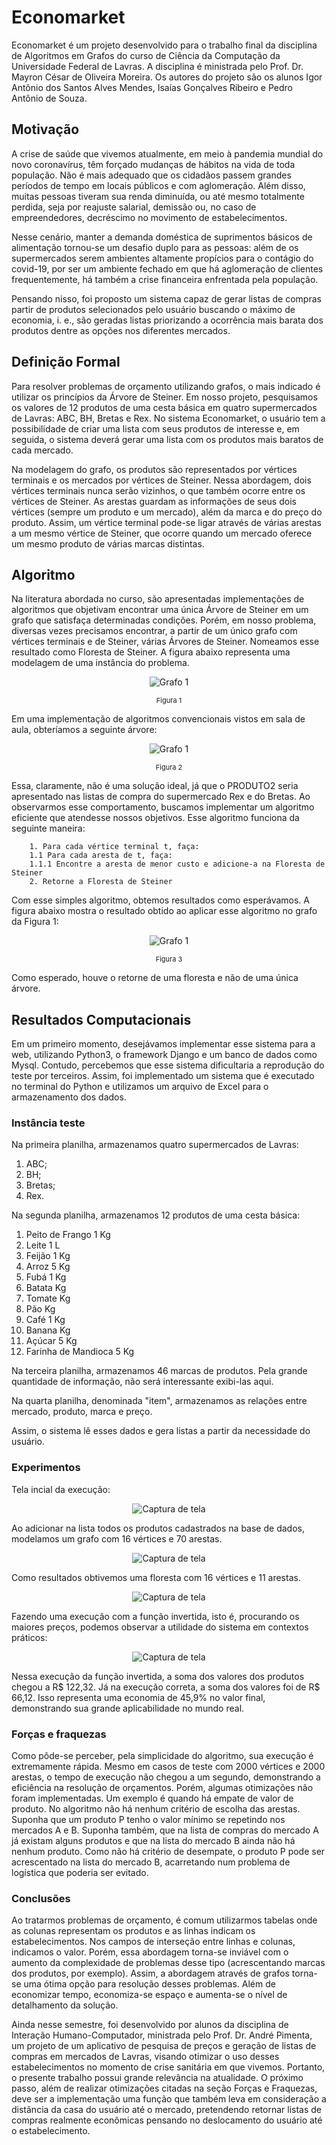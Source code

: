 # Economarket
Economarket é um projeto desenvolvido para o trabalho final da disciplina de Algoritmos em Grafos do curso de Ciência da Computação da Universidade Federal de Lavras. A disciplina é ministrada pelo Prof. Dr. Mayron César de Oliveira Moreira. Os autores do projeto são os alunos Igor Antônio dos Santos Alves Mendes, Isaías Gonçalves Ribeiro e Pedro Antônio de Souza.

## Motivação
A crise de saúde que vivemos atualmente, em meio à pandemia mundial do novo coronavírus, têm forçado mudanças de hábitos na vida de toda população. Não é mais adequado que os cidadãos passem grandes períodos de tempo em locais públicos e com aglomeração. Além disso, muitas pessoas tiveram sua renda diminuída, ou até mesmo totalmente perdida, seja por reajuste salarial, demissão ou, no caso de empreendedores, decréscimo no movimento de estabelecimentos.

Nesse cenário, manter a demanda doméstica de suprimentos básicos de alimentação tornou-se um desafio duplo para as pessoas: além de os supermercados serem ambientes altamente propícios para o contágio do covid-19, por ser um ambiente fechado em que há aglomeração de clientes frequentemente, há também a crise financeira enfrentada pela população.

Pensando nisso, foi proposto um sistema capaz de gerar listas de compras partir de produtos selecionados pelo usuário buscando o máximo de economia, i. e., são geradas listas priorizando a ocorrência mais barata dos produtos dentre as opções nos diferentes mercados.

## Definição Formal
Para resolver problemas de orçamento utilizando grafos, o mais indicado é utilizar os princípios da Árvore de Steiner. Em nosso projeto, pesquisamos os valores de 12 produtos de uma cesta básica em quatro supermercados de Lavras: ABC, BH, Bretas e Rex. No sistema Economarket, o usuário tem a possibilidade de criar uma lista com seus produtos de interesse e, em seguida, o sistema deverá gerar uma lista com os produtos mais baratos de cada mercado.

Na modelagem do grafo, os produtos são representados por vértices terminais e os mercados por vértices de Steiner. Nessa abordagem, dois vértices terminais nunca serão vizinhos, o que também ocorre entre os vértices de Steiner. As arestas guardam as informações de seus dois vértices (sempre um produto e um mercado), além da marca e do preço do produto. Assim, um vértice terminal pode-se ligar através de várias arestas a um mesmo vértice de Steiner, que ocorre quando um mercado oferece um mesmo produto de várias marcas distintas. 

## Algoritmo
Na literatura abordada no curso, são apresentadas implementações de algoritmos que objetivam encontrar uma única Árvore de Steiner em um grafo que satisfaça determinadas condições. Porém, em nosso problema, diversas vezes precisamos encontrar, a partir de um único grafo com vértices terminais e de Steiner, várias Árvores de Steiner. Nomeamos esse resultado como Floresta de Steiner. A figura abaixo representa uma modelagem de uma instância do problema.
<p align="center">
  <img src="https://github.com/phumacinha/Economarket/blob/master/imagens/grafo1.jpg" alt="Grafo 1"/>
  <p align="center" style="font-size:11px">Figura 1</p>
</p>

Em uma implementação de algoritmos convencionais vistos em sala de aula, obteríamos a seguinte árvore:
<p align="center">
  <img src="https://github.com/phumacinha/Economarket/blob/master/imagens/grafo1-alg-convencional.jpg" alt="Grafo 1"/>
  <p align="center" style="font-size:11px">Figura 2</p>
</p>

Essa, claramente, não é uma solução ideal, já que o PRODUTO2 seria apresentado nas listas de compra do supermercado Rex e do Bretas. Ao observarmos esse comportamento, buscamos implementar um algoritmo eficiente que atendesse nossos objetivos. Esse algoritmo funciona da seguinte maneira:
```
    1. Para cada vértice terminal t, faça:
    1.1 Para cada aresta de t, faça:
    1.1.1 Encontre a aresta de menor custo e adicione-a na Floresta de Steiner
    2. Retorne a Floresta de Steiner
```

Com esse simples algoritmo, obtemos resultados como esperávamos. A figura abaixo mostra o resultado obtido ao aplicar esse algoritmo no grafo da Figura 1:
<p align="center">
  <img src="https://github.com/phumacinha/Economarket/blob/master/imagens/grafo1-floresta-steiner.jpg" alt="Grafo 1"/>
  <p align="center" style="font-size:11px">Figura 3</p>
</p>

Como esperado, houve o retorne de uma floresta e não de uma única árvore.

## Resultados Computacionais
Em um primeiro momento, desejávamos implementar esse sistema para a web, utilizando Python3, o framework Django e um banco de dados como Mysql. Contudo, percebemos que esse sistema dificultaria a reprodução do teste por terceiros. Assim, foi implementado um sistema que é executado no terminal do Python e utilizamos um arquivo de Excel para o armazenamento dos dados.

### Instância teste
Na primeira planilha, armazenamos quatro supermercados de Lavras:
1. ABC;
2. BH;
3. Bretas;
4. Rex.

Na segunda planilha, armazenamos 12 produtos de uma cesta básica:
1. Peito de Frango 1 Kg
2. Leite 1 L
3. Feijão 1 Kg
4. Arroz 5 Kg
5. Fubá 1 Kg
6. Batata Kg
7. Tomate Kg
8. Pão Kg
9. Café 1 Kg
10. Banana Kg
11. Açúcar 5 Kg
12. Farinha de Mandioca 5 Kg

Na terceira planilha, armazenamos 46 marcas de produtos. Pela grande quantidade de informação, não será interessante exibi-las aqui.

Na quarta planilha, denominada "item", armazenamos as relações entre mercado, produto, marca e preço.

Assim, o sistema lê esses dados e gera listas a partir da necessidade do usuário.

### Experimentos
Tela incial da execução:
<p align="center">
  <img src="https://github.com/phumacinha/Economarket/blob/master/imagens/captura1.png" alt="Captura de tela"/>
</p>
Ao adicionar na lista todos os produtos cadastrados na base de dados, modelamos um grafo com 16 vértices e 70 arestas.
<p align="center">
  <img src="https://github.com/phumacinha/Economarket/blob/master/imagens/captura2.png" alt="Captura de tela"/>
</p>
Como resultados obtivemos uma floresta com 16 vértices e 11 arestas.
<p align="center">
  <img src="https://github.com/phumacinha/Economarket/blob/master/imagens/captura3.png" alt="Captura de tela"/>
</p>
Fazendo uma execução com a função invertida, isto é, procurando os maiores preços, podemos observar a utilidade do sistema em contextos práticos:
<p align="center">
  <img src="https://github.com/phumacinha/Economarket/blob/master/imagens/captura4.png" alt="Captura de tela"/>
</p>
Nessa execução da função invertida, a soma dos valores dos produtos chegou a R$ 122,32. Já na execução correta, a soma dos valores foi de R$ 66,12. Isso representa uma economia de 45,9% no valor final, demonstrando sua grande aplicabilidade no mundo real.

### Forças e fraquezas
Como pôde-se perceber, pela simplicidade do algoritmo, sua execução é extremamente rápida. Mesmo em casos de teste com 2000 vértices e 2000 arestas, o tempo de execução não chegou a um segundo, demonstrando a eficiência na resolução de orçamentos. Porém, algumas otimizações não foram implementadas. Um exemplo é quando há empate de valor de produto. No algoritmo não há nenhum critério de escolha das arestas. Suponha que um produto P tenho o valor mínimo se repetindo nos mercados A e B. Suponha também, que na lista de compras do mercado A já existam alguns produtos e que na lista do mercado B ainda não há nenhum produto. Como não há critério de desempate, o produto P pode ser acrescentado na lista do mercado B, acarretando num problema de logística que poderia ser evitado.

### Conclusões
Ao tratarmos problemas de orçamento, é comum utilizarmos tabelas onde as colunas representam os produtos e as linhas indicam os estabelecimentos. Nos campos de interseção entre linhas e colunas, indicamos o valor. Porém, essa abordagem torna-se inviável com o aumento da complexidade de problemas desse tipo (acrescentando marcas dos produtos, por exemplo). Assim, a abordagem através de grafos torna-se uma ótima opção para resolução desses problemas. Além de economizar tempo, economiza-se espaço e aumenta-se o nível de detalhamento da solução.

Ainda nesse semestre, foi desenvolvido por alunos da disciplina de Interação Humano-Computador, ministrada pelo Prof. Dr. André Pimenta, um projeto de um aplicativo de pesquisa de preços e geração de listas de compras em mercados de Lavras, visando otimizar o uso desses estabelecimentos no momento de crise sanitária em que vivemos. Portanto, o presente trabalho possui grande relevância na atualidade. O próximo passo, além de realizar otimizações citadas na seção Forças e Fraquezas, deve ser a implementação uma função que também leva em consideração a distância da casa do usuário até o mercado, pretendendo retornar listas de compras realmente econômicas pensando no deslocamento do usuário até o estabelecimento.

